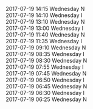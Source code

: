 2017-07-19 14:15 Wednesday  N  
2017-07-19 14:10 Wednesday  I  
2017-07-19 13:10 Wednesday  N  
2017-07-19 13:00 Wednesday  I  
2017-07-19 11:40 Wednesday  N  
2017-07-19 11:35 Wednesday  I  
2017-07-19 09:10 Wednesday  N  
2017-07-19 08:35 Wednesday  I  
2017-07-19 08:30 Wednesday  N  
2017-07-19 07:55 Wednesday  I  
2017-07-19 07:45 Wednesday  N  
2017-07-19 06:50 Wednesday  I  
2017-07-19 06:45 Wednesday  N  
2017-07-19 06:30 Wednesday  I  
2017-07-19 06:25 Wednesday  N  
